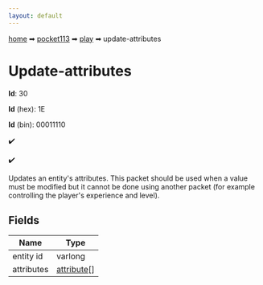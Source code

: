 ```yaml
---
layout: default
---
```


[home](/) ➡ [pocket113](/protocol/pocket113) ➡ [play](/protocol/pocket113/play) ➡ update-attributes

# Update-attributes

**Id**: 30

**Id** (hex): 1E

**Id** (bin): 00011110

✔️

✔️

Updates an entity's attributes. This packet should be used when a value must be modified but it cannot be done using another packet (for example controlling the player's experience and level).

## Fields

Name | Type
---|---
entity id | varlong
attributes | [attribute](/protocol/pocket113/types/attribute)[]

